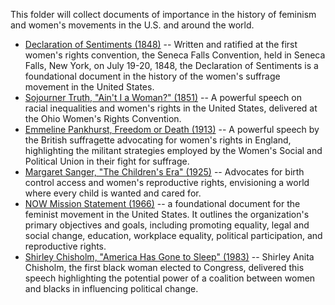 This folder will collect documents of importance in the history of feminism and women's movements in the U.S. and around the world.

* [Declaration of Sentiments (1848)](https://github.com/doctorparadox/historical-texts/blob/master/feminist-history/declaration-of-sentiments.txt) -- Written and ratified at the first women's rights convention, the Seneca Falls Convention, held in Seneca Falls, New York, on July 19-20, 1848, the Declaration of Sentiments is a foundational document in the history of the women's suffrage movement in the United States.
* [Sojourner Truth, "Ain't I a Woman?" (1851)](https://github.com/doctorparadox/historical-texts/blob/master/feminist-history/sojourner-truth-aint-i-a-woman.txt) -- A powerful speech on racial inequalities and women's rights in the United States, delivered at the Ohio Women's Rights Convention.
* [Emmeline Pankhurst, Freedom or Death (1913)](https://github.com/doctorparadox/historical-texts/blob/master/speeches/emmeline_pankhurst_freedom_or_death.txt) -- A powerful speech by the British suffragette advocating for women's rights in England, highlighting the militant strategies employed by the Women's Social and Political Union in their fight for suffrage.
* [Margaret Sanger, "The Children's Era" (1925)](https://github.com/doctorparadox/historical-texts/blob/master/feminist-history/margaret-sanger-the-childrens-era.txt) -- Advocates for birth control access and women's reproductive rights, envisioning a world where every child is wanted and cared for.
* [NOW Mission Statement (1966)](https://github.com/doctorparadox/historical-texts/blob/master/feminist-history/now-mission-statement.txt) -- a foundational document for the feminist movement in the United States. It outlines the organization's primary objectives and goals, including promoting equality, legal and social change, education, workplace equality, political participation, and reproductive rights.
* [Shirley Chisholm, "America Has Gone to Sleep" (1983)](https://github.com/doctorparadox/historical-texts/blob/master/feminist-history/shirley_chisholm_america_has_gone_to_sleep.txt) -- Shirley Anita Chisholm, the first black woman elected to Congress, delivered this speech highlighting the potential power of a coalition between women and blacks in influencing political change. 
  
